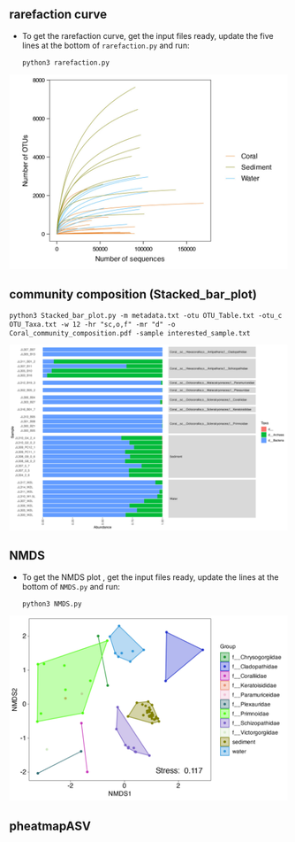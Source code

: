 
rarefaction curve
---

+ To get the rarefaction curve, get the input files ready, update the five lines at the bottom of `rarefaction.py` and run:

      python3 rarefaction.py

![figure](Rarefaction/output_folder/Coral_Water_Sediment_rarefaction.jpg)


community composition (Stacked_bar_plot)
---

    python3 Stacked_bar_plot.py -m metadata.txt -otu OTU_Table.txt -otu_c OTU_Taxa.txt -w 12 -hr "sc,o,f" -mr "d" -o Coral_community_composition.pdf -sample interested_sample.txt

![figure](community_composition/Coral_community_composition.jpg)


NMDS
---

+ To get the NMDS plot , get the input files ready, update the lines at the bottom of `NMDS.py` and run:

      python3 NMDS.py

![figure](NMDS/output_folder/NMDS_by_coral_family_nmds_genus_level.jpg)

pheatmapASV
---



